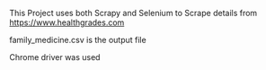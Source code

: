 
This Project uses both Scrapy and Selenium to Scrape details from https://www.healthgrades.com

family_medicine.csv is the output file

Chrome driver was used